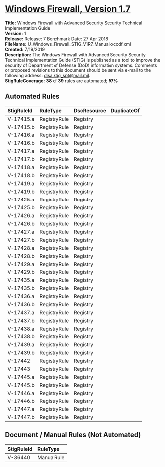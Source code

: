 # [Windows Firewall, Version 1.7](https://github.com/Microsoft/PowerStig/wiki/WindowsFirewall-All-1.7)

**Title:** Windows Firewall with Advanced Security Security Technical Implementation Guide  
**Version:** 1  
**Release:** Release: 7 Benchmark Date: 27 Apr 2018  
**FileName:** U_Windows_Firewall_STIG_V1R7_Manual-xccdf.xml  
**Created:** 7/19/2019  
**Description:** The Windows Firewall with Advanced Security Security Technical Implementation Guide (STIG) is published as a tool to improve the security of Department of Defense (DoD) information systems. Comments or proposed revisions to this document should be sent via e-mail to the following address: disa.stig_spt@mail.mil.  
**StigRuleCoverage:** **38** of **39** rules are automated; **97%**  

## Automated Rules

| StigRuleId | RuleType | DscResource | DuplicateOf |
| :---- | :---- | :---- | :---- |
| V-17415.a | RegistryRule | Registry |  |
| V-17415.b | RegistryRule | Registry |  |
| V-17416.a | RegistryRule | Registry |  |
| V-17416.b | RegistryRule | Registry |  |
| V-17417.a | RegistryRule | Registry |  |
| V-17417.b | RegistryRule | Registry |  |
| V-17418.a | RegistryRule | Registry |  |
| V-17418.b | RegistryRule | Registry |  |
| V-17419.a | RegistryRule | Registry |  |
| V-17419.b | RegistryRule | Registry |  |
| V-17425.a | RegistryRule | Registry |  |
| V-17425.b | RegistryRule | Registry |  |
| V-17426.a | RegistryRule | Registry |  |
| V-17426.b | RegistryRule | Registry |  |
| V-17427.a | RegistryRule | Registry |  |
| V-17427.b | RegistryRule | Registry |  |
| V-17428.a | RegistryRule | Registry |  |
| V-17428.b | RegistryRule | Registry |  |
| V-17429.a | RegistryRule | Registry |  |
| V-17429.b | RegistryRule | Registry |  |
| V-17435.a | RegistryRule | Registry |  |
| V-17435.b | RegistryRule | Registry |  |
| V-17436.a | RegistryRule | Registry |  |
| V-17436.b | RegistryRule | Registry |  |
| V-17437.a | RegistryRule | Registry |  |
| V-17437.b | RegistryRule | Registry |  |
| V-17438.a | RegistryRule | Registry |  |
| V-17438.b | RegistryRule | Registry |  |
| V-17439.a | RegistryRule | Registry |  |
| V-17439.b | RegistryRule | Registry |  |
| V-17442 | RegistryRule | Registry |  |
| V-17443 | RegistryRule | Registry |  |
| V-17445.a | RegistryRule | Registry |  |
| V-17445.b | RegistryRule | Registry |  |
| V-17446.a | RegistryRule | Registry |  |
| V-17446.b | RegistryRule | Registry |  |
| V-17447.a | RegistryRule | Registry |  |
| V-17447.b | RegistryRule | Registry |  |

## Document / Manual Rules (Not Automated)

| StigRuleId | RuleType |
| :---- | :---- |
| V-36440 | ManualRule |
